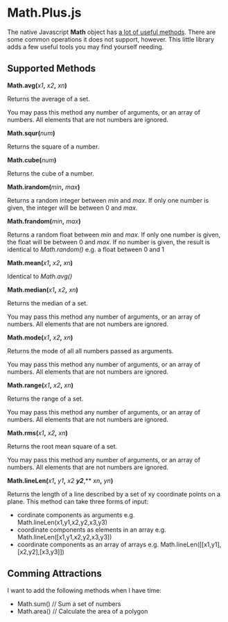 # Math.Plus.js

The native Javascript **Math** object has [a lot of useful methods](https://developer.mozilla.org/en-US/docs/Web/JavaScript/Reference/Global_Objects/Math).  There are some common operations it does not support, however.  This little library adds a few useful tools you may find yourself needing.


## Supported Methods

**Math.avg(**_x1_**,** _x2_**,** _xn_**)**  

Returns the average of a set.

You may pass this method any number of arguments, or an array of numbers. All elements that are not numbers are ignored.

**Math.squr(**_num_**)**

Returns the square of a number.

**Math.cube(**_num_**)**  

Returns the cube of a number.

**Math.irandom(**_min_**,** _max_**)**  

Returns a random integer between _min_ and _max_.  If only one number is given, the integer will be between 0 and _max_.

**Math.frandom(**_min_**,** _max_**)**  

Returns a random float between _min_ and _max_.  If only one number is given, the float will be between 0 and _max_.  If no number is given, the result is identical to _Math.random()_ e.g. a float between 0 and 1

**Math.mean(**_x1_**,** _x2_**,** _xn_**)**  

Identical to _Math.avg()_

**Math.median(**_x1_**,** _x2_**,** _xn_**)**  

Returns the median of a set.  

You may pass this method any number of arguments, or an array of numbers. All elements that are not numbers are ignored.

**Math.mode(**_x1_**,** _x2_**,** _xn_**)**  

Returns the mode of all all numbers passed as arguments.  

You may pass this method any number of arguments, or an array of numbers. All elements that are not numbers are ignored.

**Math.range(**_x1_**,** _x2_**,** _xn_**)**  

Returns the range of a set.  

You may pass this method any number of arguments, or an array of numbers. All elements that are not numbers are ignored.

**Math.rms(**_x1_**,** _x2_**,** _xn_**)**  

Returns the root mean square of a set.  

You may pass this method any number of arguments, or an array of numbers. All elements that are not numbers are ignored.

**Math.lineLen(**_x1_**,** _y1_**,** _x2_ **_y2_**,** _xn_**,** _yn_**)**  

Returns the length of a line described by a set of xy coordinate points on a plane.  This method can take three forms of input:

* cordinate components as arguments e.g. Math.lineLen(x1,y1,x2,y2,x3,y3)
* coordinate components as elements in an array e.g. Math.lineLen([x1,y1,x2,y2,x3,y3])
* coordinate components as an array of arrays e.g. Math.lineLen([[x1,y1],[x2,y2],[x3,y3]])


## Comming Attractions

I want to add the following methods when I have time:

* Math.sum()  // Sum a set of numbers
* Math.area() // Calculate the area of a polygon




